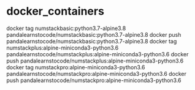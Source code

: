 # docker_containers
docker tag numstackbasic:python3.7-alpine3.8 pandalearnstocode/numstackbasic:python3.7-alpine3.8
docker push pandalearnstocode/numstackbasic:python3.7-alpine3.8
docker tag numstackplus:alpine-miniconda3-python3.6 pandalearnstocode/numstackplus:alpine-miniconda3-python3.6
docker push pandalearnstocode/numstackplus:alpine-miniconda3-python3.6
docker tag numstackpro:alpine-miniconda3-python3.6 pandalearnstocode/numstackpro:alpine-miniconda3-python3.6
docker push pandalearnstocode/numstackpro:alpine-miniconda3-python3.6